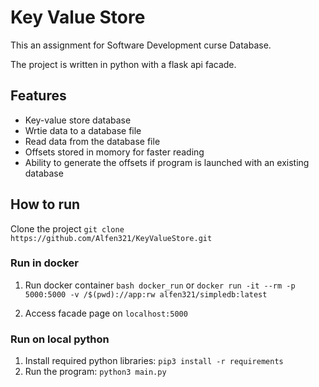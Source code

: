 # Key Value Store
This an assignment for Software Development curse Database.

The project is written in python with a flask api facade.

## Features 

- Key-value store database
- Wrtie data to a database file
- Read data from the database file
- Offsets stored in momory for faster reading
- Ability to generate the offsets if program is launched with an existing database

## How to run 
Clone the project
`git clone https://github.com/Alfen321/KeyValueStore.git`

### Run in docker
1. Run docker container
`bash docker_run`
or
`docker run -it --rm -p 5000:5000 -v /$(pwd)://app:rw alfen321/simpledb:latest`

1. Access facade page on `localhost:5000`

### Run on local python
1. Install required python libraries:
`pip3 install -r requirements`
1. Run the program:
`python3 main.py`